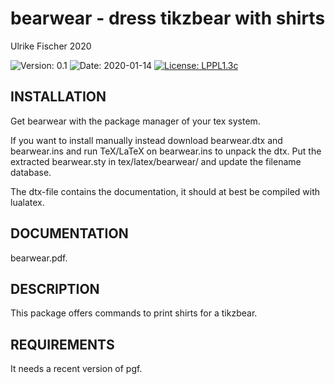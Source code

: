 # bearwear - dress tikzbear with shirts

Ulrike Fischer 2020

![Version: 0.1](https://img.shields.io/badge/current_version-0.1-blue.svg?style=flat-square)
![Date: 2020-01-14](https://img.shields.io/badge/date-2020--01--14-blue.svg?style=flat-square)
[![License: LPPL1.3c ](https://img.shields.io/badge/license-LPPL1.3c-blue.svg?style=flat-square)](https://ctan.org/license/lppl1.3c)



## INSTALLATION

Get bearwear with the package manager of your tex system. 

If you want to install manually instead
download bearwear.dtx and bearwear.ins and run TeX/LaTeX on bearwear.ins to unpack the dtx.
Put the extracted bearwear.sty in tex/latex/bearwear/ and update the filename database.

The dtx-file contains the documentation, it should at best be compiled with lualatex.

## DOCUMENTATION

bearwear.pdf. 

## DESCRIPTION

This package offers commands to print shirts for a tikzbear.

## REQUIREMENTS
It needs a recent version of pgf. 
